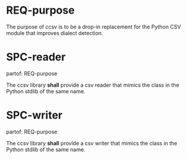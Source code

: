 # REQ-purpose
The purpose of ccsv is to be a drop-in replacement for the Python CSV module 
that improves dialect detection.

# SPC-reader
partof: REQ-purpose

The ccsv library **shall** provide a csv reader that mimics the class in the 
Python stdlib of the same name. 

# SPC-writer
partof: REQ-purpose

The ccsv library **shall** provide a csv writer that mimics the class in the 
Python stdlib of the same name.
